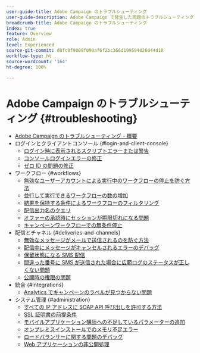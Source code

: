 ```yaml
---
user-guide-title: Adobe Campaign のトラブルシューティング
user-guide-description: Adobe Campaign で発生した問題のトラブルシューティングに役立つ情報をご紹介します。
breadcrumb-title: Adobe Campaign のトラブルシューティング
index: true
feature: Overview
role: Admin
level: Experienced
source-git-commit: d0fc0f9009f090af6f2bc366d199594026044d18
workflow-type: ht
source-wordcount: '164'
ht-degree: 100%

---
```



# Adobe Campaign のトラブルシューティング {#troubleshooting}

+ [Adobe Campaign のトラブルシューティング - 概要](/help/troubleshoot-adobe-campaign/overview.md)
+ ログインとクライアントコンソール {#login-and-client-console}
   + [ログイン時に表示されるスクリプトエラーまたは警告](/help/troubleshoot-adobe-campaign/script-error-during-login-errors.md)
   + [コンソールログインエラーの修正](/help/troubleshoot-adobe-campaign/console-login-errors.md)
   + [ゼロ ID の問題の修正](/help/troubleshoot-adobe-campaign/fixing-zero-id.md)
+ ワークフロー {#workflows}
   + [無効なユーザーアカウントによる実行中のワークフローの停止を防ぐ方法](/help/troubleshoot-adobe-campaign/prevent-disabled-accounts-from-stopping-workflow.md)
   + [並行して実行できるワークフローの数の増加](/help/troubleshoot-adobe-campaign/increase-parallel-workflows.md)
   + [結果を保持する条件によるワークフローのフィルタリング](/help/troubleshoot-adobe-campaign/keep-result-workflow.md)
   + [配信出力名のクエリ](/help/troubleshoot-adobe-campaign/query-delivery-output-names.md)
   + [オファーの承認時にセッションが期限切れになる問題](/help/troubleshoot-adobe-campaign/session-expired-approving-offer.md)
   + [キャンペーンワークフローでの無条件停止](/help/troubleshoot-adobe-campaign/unconditional-stop-workflow.md)
+ 配信とチャネル {#deliveries-and-channels}
   + [無効なメッセージがメールで送信されるのを防ぐ方法](/help/troubleshoot-adobe-campaign/disabled-messages-sending-emails.md)
   + [配信中にメッセージがキャンセルされるエラーのデバッグ](/help/troubleshoot-adobe-campaign/message-cancelled-error.md)
   + [保留状態になる SMS 配信](/help/troubleshoot-adobe-campaign/resolve-pending-state-sms-delivery.md)
   + [間違った番号に SMS が送信された場合に広範ログのステータスが正しくない問題](/help/troubleshoot-adobe-campaign/sms-broad-log.md)
   + [公開時の権限の問題](/help/troubleshoot-adobe-campaign/publishing-permissions-issues.md)
+ 統合 {#integrations}
   + [Analytics でキャンペーンのラベルが見つからない問題](/help/troubleshoot-adobe-campaign/missing-campaign-label.md)
+ システム管理 {#administration}
   + [すべての IP アドレスに SOAP API 呼び出しを許可する方法](/help/troubleshoot-adobe-campaign/allow-all-ip-address-to-make-soap-calls.md)
   + [SSL 証明書の前提条件](/help/troubleshoot-adobe-campaign/ssl-pre-requisites.md)
   + [モバイルアプリケーション購読への不足しているパラメーターの追加](/help/troubleshoot-adobe-campaign/missing-parameters-app-subscription.md)
   + [オンプレミスインストールでのメモリ不足エラー](/help/troubleshoot-adobe-campaign/troubleshooting-memory-issues.md)
   + [ロードバランサーに関する問題のデバッグ](/help/troubleshoot-adobe-campaign/load-balancer-issues.md)
   + [Web アプリケーションの非公開処理](/help/troubleshoot-adobe-campaign/unpublish-web-application.md)